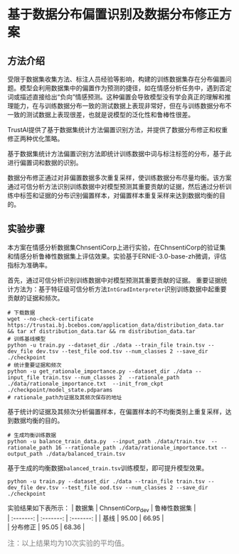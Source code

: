 # 基于数据分布偏置识别及数据分布修正方案

## 方法介绍
受限于数据集收集方法、标注人员经验等影响，构建的训练数据集存在分布偏置问题。模型会利用数据集中的偏置作为预测的捷径，如在情感分析任务中，遇到否定词或描述直接给出“负向”情感预测。这种偏置会导致模型没有学会真正的理解和推理能力，在与训练数据分布一致的测试数据上表现非常好，但在与训练数据分布不一致的测试数据上表现很差，也就是说模型的泛化性和鲁棒性很差。

TrustAI提供了基于数据集统计方法偏置识别方法，并提供了数据分布修正和权重修正两种优化策略。

基于数据集统计方法偏置识别方法即统计训练数据中词与标注标签的分布，基于此进行偏置词和数据的识别。

数据分布修正通过对非偏置数据多次重复采样，使训练数据分布尽量均衡。该方案通过可信分析方法识别训练数据中对模型预测其重要贡献的证据，然后通过分析训练中标签和证据的分布识别偏置样本，对偏置样本重复采样来达到数据均衡的目的。

## 实验步骤
本方案在情感分析数据集ChnsentiCorp上进行实验，在ChnsentiCorp的验证集和情感分析鲁棒性数据集上评估效果。实验基于ERNIE-3.0-base-zh微调，评估指标为准确率。

首先，通过可信分析识别训练数据中对模型预测其重要贡献的证据。
重要证据统计方法为：基于特征级可信分析方法`IntGradInterpreter`识别训练数据中起重要贡献的证据和频次。
```shell
# 下载数据
wget --no-check-certificate https://trustai.bj.bcebos.com/application_data/distribution_data.tar && tar xf distribution_data.tar && rm distribution_data.tar
# 训练基线模型
python -u train.py --dataset_dir ./data --train_file train.tsv --dev_file dev.tsv --test_file ood.tsv --num_classes 2 --save_dir ./checkpoint
# 统计重要证据和频次
python -u get_rationale_importance.py --dataset_dir ./data --input_file train.tsv --num_classes 2  --rationale_path ./data/rationale_importance.txt  --init_from_ckpt ./checkpoint/model_state.pdparams
# rationale_path为证据及其频次保存的地址
```

基于统计的证据及其频次分析偏置样本，在偏置样本的不均衡类别上重复采样，达到数据均衡的目的。

```shell
# 生成均衡训练数据
python -u balance_train_data.py  --input_path ./data/train.tsv  --rationale_path 16 --rationale_path ./data/rationale_importance.txt --output_path ./data/balanced_train.tsv
```

基于生成的均衡数据`balanced_train.tsv`训练模型，即可提升模型效果。

```shell
python -u train.py --dataset_dir ./data --train_file train.tsv --dev_file dev.tsv --test_file ood.tsv --num_classes 2 --save_dir ./checkpoint
```
实验结果如下表所示：
|   数据集  |  ChnsentiCorp<sub>dev</sub> | 鲁棒性数据集  |  
| :-------:  | :-------:  | :-------:  |
| 基线   |   95.00 | 66.95 |  
| 分布修正   |   95.05 | 68.36 |  

<font size=3 color=gray>注：以上结果均为10次实验的平均值。</font>
